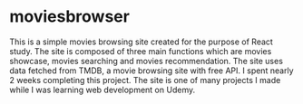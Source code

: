 # moviesbrowser
This is a simple movies browsing site created for the purpose of React study. 
The site is composed of three main functions which are movies showcase, movies searching and movies recommendation.
The site uses data fetched from TMDB, a movie browsing site with free API.
I spent nearly 2 weeks completing this project.
The site is one of many projects I made while I was learning web development on Udemy.

